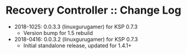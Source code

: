 # Recovery Controller :: Change Log

* 2018-1025: 0.0.3.3 (linuxgurugamer) for KSP 0.7.3
	+ Version bump for 1.5 rebuild
* 2018-0416: 0.0.3.2 (linuxgurugamer) for KSP 0.7.3
	+ Initial standalone release, updated for 1.4.1+
